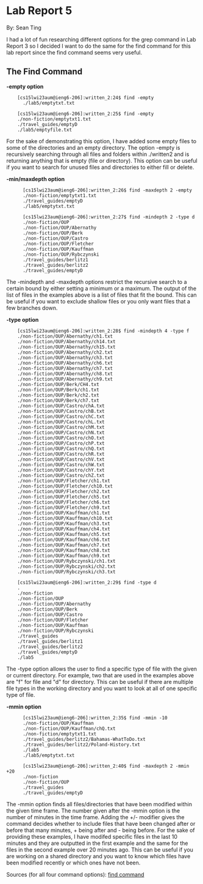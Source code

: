 # **Lab Report 5**
By: Sean Ting

I had a lot of fun researching different options for the grep command in Lab Report 3 so I decided I want to do the same for the find command for this lab report since the find command seems very useful.

## The Find Command

**-empty option**

```
    [cs15lwi23aum@ieng6-206]:written_2:24$ find -empty
      ./lab5/emptytxt.txt
```
```
    [cs15lwi23aum@ieng6-206]:written_2:25$ find -empty
    ./non-fiction/emptytxt1.txt
    ./travel_guides/emptyD
    ./lab5/emptyfile.txt
```
For the sake of demonstrating this option, I have added some empty files to some of the directories and an empty directory.
The option -empty is recursively searching through all files and folders within ./written2 and is returning anything that is empty (file or directory).
This option can be useful if you want to search for unused files and directories to either fill or delete.
 


**-min/maxdepth option**

```
      [cs15lwi23aum@ieng6-206]:written_2:26$ find -maxdepth 2 -empty
      ./non-fiction/emptytxt1.txt
      ./travel_guides/emptyD
      ./lab5/emptytxt.txt
```
```
      [cs15lwi23aum@ieng6-206]:written_2:27$ find -mindepth 2 -type d
      ./non-fiction/OUP
      ./non-fiction/OUP/Abernathy
      ./non-fiction/OUP/Berk
      ./non-fiction/OUP/Castro
      ./non-fiction/OUP/Fletcher
      ./non-fiction/OUP/Kauffman
      ./non-fiction/OUP/Rybczynski
      ./travel_guides/berlitz1
      ./travel_guides/berlitz2
      ./travel_guides/emptyD
```

The -mindepth and -maxdepth options restrict the recursive search to a certain bound by either setting a minimum or a maximum.
The output of the list of files in the examples above is a list of files that fit the bound.
This can be useful if you want to exclude shallow files or you only want files that a few branches down. 


**-type option**

```
    [cs15lwi23aum@ieng6-206]:written_2:28$ find -mindepth 4 -type f
    ./non-fiction/OUP/Abernathy/ch1.txt
    ./non-fiction/OUP/Abernathy/ch14.txt
    ./non-fiction/OUP/Abernathy/ch15.txt
    ./non-fiction/OUP/Abernathy/ch2.txt
    ./non-fiction/OUP/Abernathy/ch3.txt
    ./non-fiction/OUP/Abernathy/ch6.txt
    ./non-fiction/OUP/Abernathy/ch7.txt
    ./non-fiction/OUP/Abernathy/ch8.txt
    ./non-fiction/OUP/Abernathy/ch9.txt
    ./non-fiction/OUP/Berk/CH4.txt
    ./non-fiction/OUP/Berk/ch1.txt
    ./non-fiction/OUP/Berk/ch2.txt
    ./non-fiction/OUP/Berk/ch7.txt
    ./non-fiction/OUP/Castro/chA.txt
    ./non-fiction/OUP/Castro/chB.txt
    ./non-fiction/OUP/Castro/chC.txt
    ./non-fiction/OUP/Castro/chL.txt
    ./non-fiction/OUP/Castro/chM.txt
    ./non-fiction/OUP/Castro/chN.txt
    ./non-fiction/OUP/Castro/chO.txt
    ./non-fiction/OUP/Castro/chP.txt
    ./non-fiction/OUP/Castro/chQ.txt
    ./non-fiction/OUP/Castro/chR.txt
    ./non-fiction/OUP/Castro/chV.txt
    ./non-fiction/OUP/Castro/chW.txt
    ./non-fiction/OUP/Castro/chY.txt
    ./non-fiction/OUP/Castro/chZ.txt
    ./non-fiction/OUP/Fletcher/ch1.txt
    ./non-fiction/OUP/Fletcher/ch10.txt
    ./non-fiction/OUP/Fletcher/ch2.txt
    ./non-fiction/OUP/Fletcher/ch5.txt
    ./non-fiction/OUP/Fletcher/ch6.txt
    ./non-fiction/OUP/Fletcher/ch9.txt
    ./non-fiction/OUP/Kauffman/ch1.txt
    ./non-fiction/OUP/Kauffman/ch10.txt
    ./non-fiction/OUP/Kauffman/ch3.txt
    ./non-fiction/OUP/Kauffman/ch4.txt
    ./non-fiction/OUP/Kauffman/ch5.txt
    ./non-fiction/OUP/Kauffman/ch6.txt
    ./non-fiction/OUP/Kauffman/ch7.txt
    ./non-fiction/OUP/Kauffman/ch8.txt
    ./non-fiction/OUP/Kauffman/ch9.txt
    ./non-fiction/OUP/Rybczynski/ch1.txt
    ./non-fiction/OUP/Rybczynski/ch2.txt
    ./non-fiction/OUP/Rybczynski/ch3.txt
```
```
    [cs15lwi23aum@ieng6-206]:written_2:29$ find -type d
    .
    ./non-fiction
    ./non-fiction/OUP
    ./non-fiction/OUP/Abernathy
    ./non-fiction/OUP/Berk
    ./non-fiction/OUP/Castro
    ./non-fiction/OUP/Fletcher
    ./non-fiction/OUP/Kauffman
    ./non-fiction/OUP/Rybczynski
    ./travel_guides
    ./travel_guides/berlitz1
    ./travel_guides/berlitz2
    ./travel_guides/emptyD
    ./lab5
```
The -type option allows the user to find a specific type of file with the given or current directory.
For example, two that are used in the examples above are "f" for file and "d" for directory.
This can be useful if there are multiple file types in the working directory and you want to look at all of one specific type of file.

**-mmin option**

```
      [cs15lwi23aum@ieng6-206]:written_2:35$ find -mmin -10
      ./non-fiction/OUP/Kauffman
      ./non-fiction/OUP/Kauffman/chQ.txt
      ./non-fiction/emptytxt1.txt
      ./travel_guides/berlitz2/Bahamas-WhatToDo.txt
      ./travel_guides/berlitz2/Poland-History.txt
      ./lab5
      ./lab5/emptytxt.txt
```
```
      [cs15lwi23aum@ieng6-206]:written_2:40$ find -maxdepth 2 -mmin +20
      ./non-fiction
      ./non-fiction/OUP
      ./travel_guides
      ./travel_guides/emptyD
```
The -mmin option finds all files/directories that have been modified within the given time frame.
The number given after the -mmin option is the number of minutes in the time frame.
Adding the +/- modifier gives the command decides whether to include files that have been changed after or before that many minutes, + being after and - being before. For the sake of providing these examples, I have modifed specific files in the last 10 minutes and they are outputted in the first example and the same for the files in the second example over 20 minutes ago.
This can be useful if you are working on a shared directory and you want to know which files have been modified recently or which ones have not been.


Sources (for all four command options):
[find command](https://man7.org/linux/man-pages/man1/find.1.html)

